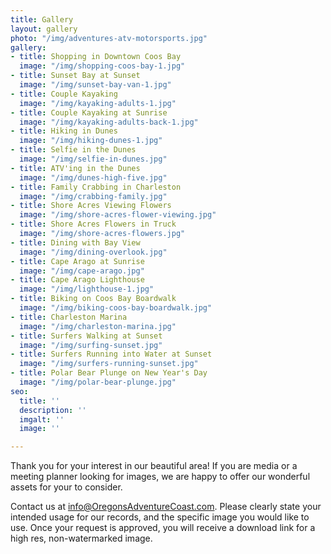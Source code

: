 ```yaml
---
title: Gallery
layout: gallery
photo: "/img/adventures-atv-motorsports.jpg"
gallery:
- title: Shopping in Downtown Coos Bay
  image: "/img/shopping-coos-bay-1.jpg"
- title: Sunset Bay at Sunset
  image: "/img/sunset-bay-van-1.jpg"
- title: Couple Kayaking
  image: "/img/kayaking-adults-1.jpg"
- title: Couple Kayaking at Sunrise
  image: "/img/kayaking-adults-back-1.jpg"
- title: Hiking in Dunes
  image: "/img/hiking-dunes-1.jpg"
- title: Selfie in the Dunes
  image: "/img/selfie-in-dunes.jpg"
- title: ATV'ing in the Dunes
  image: "/img/dunes-high-five.jpg"
- title: Family Crabbing in Charleston
  image: "/img/crabbing-family.jpg"
- title: Shore Acres Viewing Flowers
  image: "/img/shore-acres-flower-viewing.jpg"
- title: Shore Acres Flowers in Truck
  image: "/img/shore-acres-flowers.jpg"
- title: Dining with Bay View
  image: "/img/dining-overlook.jpg"
- title: Cape Arago at Sunrise
  image: "/img/cape-arago.jpg"
- title: Cape Arago Lighthouse
  image: "/img/lighthouse-1.jpg"
- title: Biking on Coos Bay Boardwalk
  image: "/img/biking-coos-bay-boardwalk.jpg"
- title: Charleston Marina
  image: "/img/charleston-marina.jpg"
- title: Surfers Walking at Sunset
  image: "/img/surfing-sunset.jpg"
- title: Surfers Running into Water at Sunset
  image: "/img/surfers-running-sunset.jpg"
- title: Polar Bear Plunge on New Year's Day
  image: "/img/polar-bear-plunge.jpg"
seo:
  title: ''
  description: ''
  imgalt: ''
  image: ''

---
```

Thank you for your interest in our beautiful area! If you are media or a meeting planner looking for images, we are happy to offer our wonderful assets for your to consider.

Contact us at [info@OregonsAdventureCoast.com](mailto:info@OregonsAdventureCoast.com). Please clearly state your intended usage for our records, and the specific image you would like to use. Once your request is approved, you will receive a download link for a high res, non-watermarked image.